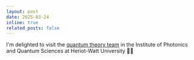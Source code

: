 ```yaml
---
layout: post
date: 2025-03-24
inline: true
related_posts: false
---
```


I'm delighted to visit the [quantum theory team](https://qtt.eps.hw.ac.uk/) in the Institute of Photonics and Quantum Sciences at Heriot-Watt University 🥾🏴󠁧󠁢󠁳󠁣󠁴󠁿
